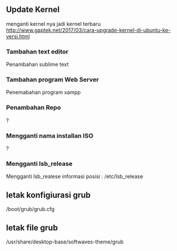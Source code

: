 ## Update Kernel
menganti kernel nya jadi kernel terbaru
http://www.gaptek.net/2017/03/cara-upgrade-kernel-di-ubuntu-ke-versi.html

### Tambahan text editor
Penambahan sublime text

### Tambahan program Web Server
Penemabahan program xampp

### Penambahan Repo
?

### Mengganti nama installan ISO
?

### Mengganti lsb_release
Mengganti lsb_realese informasi
posisi : /etc/lsb_release

## letak konfigiurasi grub
/boot/grub/grub.cfg

## letak file grub
/usr/share/desktop-base/softwaves-theme/grub
